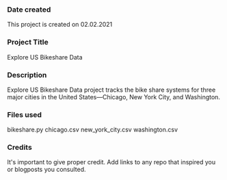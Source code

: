 ### Date created
This project is created on 02.02.2021

### Project Title
Explore US Bikeshare Data

### Description
Explore US Bikeshare Data project tracks  the bike share systems for three major cities in the United States—Chicago, New York City, and Washington.

### Files used
bikeshare.py chicago.csv new_york_city.csv washington.csv

### Credits
It's important to give proper credit. Add links to any repo that inspired you or blogposts you consulted.

